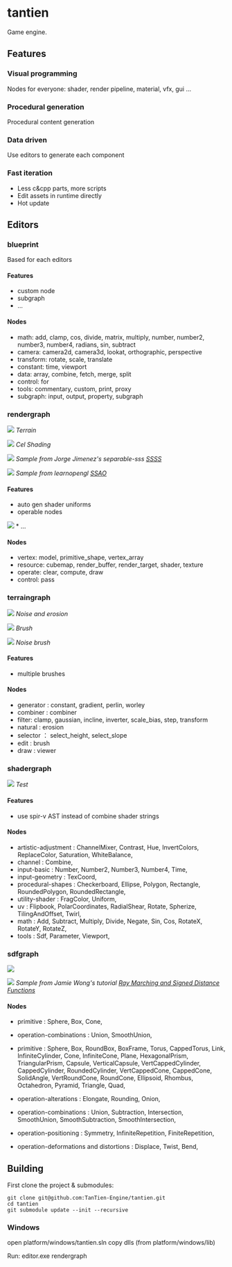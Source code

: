 # tantien

Game engine.

## Features

### Visual programming
Nodes for everyone: shader, render pipeline, material, vfx, gui ...

### Procedural generation
Procedural content generation

### Data driven
Use editors to generate each component

### Fast iteration
* Less c&cpp parts, more scripts
* Edit assets in runtime directly
* Hot update

## Editors

### blueprint
Based for each editors

#### Features
* custom node 
* subgraph
* ...

#### Nodes
* math: add, clamp, cos, divide, matrix, multiply, number, number2, number3, number4, radians, sin, subtract
* camera: camera2d, camera3d, lookat, orthographic, perspective
* transform: rotate, scale, translate
* constant: time, viewport
* data: array, combine, fetch, merge, split
* control: for
* tools: commentary, custom, print, proxy
* subgraph: input, output, property, subgraph

### rendergraph

![](./doc/rendergraph/screenshots/terrain.jpg)
    <em>Terrain</em>

![](./doc/rendergraph/screenshots/cel_shading.jpg)
    <em>Cel Shading</em>

![](./doc/rendergraph/screenshots/ssss.jpg)
    <em>Sample from Jorge Jimenez's separable-sss <a href="https://github.com/iryoku/separable-sss">SSSS</a></em>

![](./doc/rendergraph/screenshots/ssao.jpg)
    <em>Sample from learnopengl <a href="https://learnopengl.com/Advanced-Lighting/SSAO">SSAO</a></em>

#### Features
* auto gen shader uniforms
* operable nodes
<img src="./doc/rendergraph/screenshots/camera3d.gif">
* ...

#### Nodes
* vertex: model, primitive_shape, vertex_array
* resource: cubemap, render_buffer, render_target, shader, texture
* operate: clear, compute, draw
* control: pass

### terraingraph

![](./doc/terraingraph/screenshots/erosion.jpg)
    <em>Noise and erosion</em>

![](./doc/terraingraph/screenshots/brush.gif)
    <em>Brush</em>

![](./doc/terraingraph/screenshots/noise_brush.gif)
    <em>Noise brush</em>

#### Features
* multiple brushes

#### Nodes
* generator : constant, gradient, perlin, worley
* combiner : combiner
* filter: clamp, gaussian, incline, inverter, scale_bias, step, transform
* natural : erosion
* selector ： select_height, select_slope
* edit : brush
* draw : viewer

### shadergraph

![](./doc/shadergraph/screenshots/combine.jpg)
    <em>Test</em>

#### Features
* use spir-v AST instead of combine shader strings

#### Nodes
* artistic-adjustment : ChannelMixer, Contrast, Hue, InvertColors, ReplaceColor, Saturation, WhiteBalance,
* channel : Combine, 
* input-basic : Number, Number2, Number3, Number4, Time,
* input-geometry : TexCoord,
* procedural-shapes : Checkerboard, Ellipse, Polygon, Rectangle, RoundedPolygon, RoundedRectangle,
* utility-shader : FragColor, Uniform,
* uv : Flipbook, PolarCoordinates, RadialShear, Rotate, Spherize, TilingAndOffset, Twirl,
* math : Add, Subtract, Multiply, Divide, Negate, Sin, Cos, RotateX, RotateY, RotateZ,
* tools : Sdf, Parameter, Viewport,

### sdfgraph

![](./doc/sdfgraph/screenshots/combine.gif)

![](./doc/sdfgraph/screenshots/combine.jpg)
    <em>Sample from Jamie Wong's tutorial <a href="http://jamie-wong.com/2016/07/15/ray-marching-signed-distance-functions/">Ray Marching and Signed Distance Functions</a></em>

#### Nodes
* primitive : Sphere, Box, Cone,
* operation-combinations : Union, SmoothUnion,

* primitive : Sphere, Box, RoundBox, BoxFrame, Torus, CappedTorus, Link, InfiniteCylinder, Cone, InfiniteCone, Plane, HexagonalPrism, TriangularPrism, Capsule, VerticalCapsule, VertCappedCylinder, CappedCylinder, RoundedCylinder, VertCappedCone, CappedCone, SolidAngle, VertRoundCone, RoundCone, Ellipsoid, Rhombus, Octahedron, Pyramid, Triangle, Quad,
* operation-alterations : Elongate, Rounding, Onion,
* operation-combinations : Union, Subtraction, Intersection, SmoothUnion, SmoothSubtraction, SmoothIntersection,
* operation-positioning : Symmetry, InfiniteRepetition, FiniteRepetition,
* operation-deformations and distortions : Displace, Twist, Bend,

## Building
First clone the project & submodules:
```
git clone git@github.com:TanTien-Engine/tantien.git
cd tantien
git submodule update --init --recursive
```

### Windows
open platform/windows/tantien.sln
copy dlls (from platform/windows/lib)

Run: editor.exe rendergraph